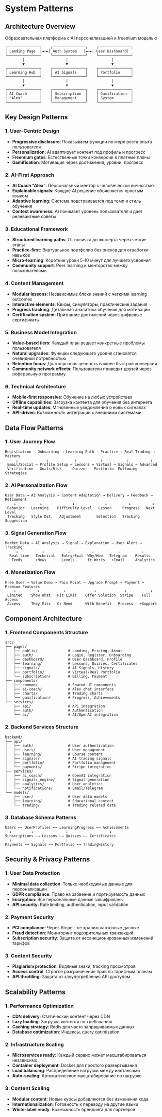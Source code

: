 # System Patterns

## Architecture Overview

Образовательная платформа с AI персонализацией и freemium моделью

```
┌───────────────┐    ┌───────────────┐    ┌───────────────┐
│ Landing Page  │◄─►│ Auth System   │◄─►│ User Dashboard│
└───────────────┘    └───────────────┘    └───────────────┘
        │                   │                    │
        ▼                   ▼                    ▼
┌───────────────┐    ┌───────────────┐    ┌───────────────┐
│ Learning Hub  │    │ AI Signals    │    │ Portfolio     │
└───────────────┘    └───────────────┘    └───────────────┘
        │                   │                    │
        ▼                   ▼                    ▼
┌───────────────┐    ┌───────────────┐    ┌───────────────┐
│ AI Coach      │    │ Subscription  │    │ Gamification  │
│ "Alex"        │    │ Management    │    │ System        │
└───────────────┘    └───────────────┘    └───────────────┘
```

## Key Design Patterns

### 1. User-Centric Design
- **Progressive disclosure**: Показываем функции по мере роста опыта пользователя
- **Personalization**: AI адаптирует контент под профиль и прогресс
- **Freemium gates**: Естественные точки конверсии в платные планы
- **Gamification**: Мотивация через достижения, уровни, прогресс

### 2. AI-First Approach  
- **AI Coach "Alex"**: Персональный ментор с человеческой личностью
- **Explainable signals**: Каждое AI решение объясняется простым языком
- **Adaptive learning**: Система подстраивается под темп и стиль обучения
- **Context awareness**: AI понимает уровень пользователя и дает релевантные советы

### 3. Educational Framework
- **Structured learning paths**: От новичка до эксперта через четкие этапы  
- **Practice-first**: Виртуальное портфолио без рисков для отработки навыков
- **Micro-learning**: Короткие уроки 5-10 минут для лучшего усвоения
- **Community support**: Peer learning и менторство между пользователями

### 4. Content Management
- **Modular lessons**: Независимые блоки знаний с четкими learning outcomes
- **Interactive elements**: Квизы, симуляторы, практические задания
- **Progress tracking**: Детальная аналитика обучения для мотивации
- **Certification system**: Признание достижений через цифровые сертификаты

### 5. Business Model Integration
- **Value-based tiers**: Каждый план решает конкретные проблемы пользователя
- **Natural upgrades**: Функции следующего уровня становятся очевидной потребностью
- **Retention focus**: Долгосрочная ценность важнее быстрой конверсии
- **Community network effects**: Пользователи приводят друзей через реферальную программу

### 6. Technical Architecture
- **Mobile-first responsive**: Обучение на любых устройствах
- **Offline capabilities**: Загрузка контента для обучения без интернета
- **Real-time updates**: Мгновенные уведомления о новых сигналах
- **API-driven**: Возможность интеграции с внешними системами

## Data Flow Patterns

### 1. User Journey Flow
```
Registration → Onboarding → Learning Path → Practice → Real Trading → Mastery
     ↓             ↓            ↓           ↓           ↓          ↓
 Email/Social → Profile Setup → Lessons → Virtual → Signals → Advanced
 Verification   Goals/Risk     Quizzes   Portfolio  Following   Strategies
```

### 2. AI Personalization Flow
```
User Data → AI Analysis → Content Adaptation → Delivery → Feedback → Refinement
    ↓           ↓              ↓              ↓          ↓          ↓
 Behavior   Learning    Difficulty Level   Lesson     Progress   Next Level
 Tracking   Style Det.   Adjustment       Selection   Tracking   Suggestion
```

### 3. Signal Generation Flow
```
Market Data → AI Analysis → Signal → Explanation → User Alert → Tracking
     ↓           ↓           ↓          ↓           ↓          ↓
  Real-time   Technical   Entry/Exit  Why/How   Telegram    Results
   Feeds      +News       Levels      It Works   +Email     Analytics
```

### 4. Monetization Flow
```
Free User → Value Demo → Pain Point → Upgrade Prompt → Payment → Premium Features
    ↓          ↓           ↓             ↓             ↓           ↓
 Limited    Show What   Hit Limit    Offer Solution  Stripe    Full Access
 Access     They Miss   Or Need      With Benefit   Process   +Support
```

## Component Architecture

### 1. Frontend Components Structure
```
src/
├── pages/
│   ├── public/              # Landing, Pricing, About
│   ├── auth/                # Login, Register, Onboarding
│   ├── dashboard/           # User Dashboard, Profile
│   ├── learning/            # Lessons, Quizzes, Certificates
│   ├── signals/             # AI Signals, History
│   ├── portfolio/           # Virtual/Real Portfolio
│   └── subscription/        # Billing, Payment
├── components/
│   ├── common/              # Shared UI components
│   ├── ai-coach/            # Alex chat interface
│   ├── charts/              # Trading charts
│   └── gamification/        # Progress, Achievements
└── services/
    ├── api/                 # API integration
    ├── auth/                # Authentication
    └── ai/                  # AI/OpenAI integration
```

### 2. Backend Services Structure
```
backend/
├── api/
│   ├── auth/                # User authentication
│   ├── users/               # User management
│   ├── learning/            # Course content
│   ├── signals/             # AI trading signals
│   ├── portfolio/           # Portfolio management
│   └── payments/            # Stripe integration
├── services/
│   ├── ai_coach/            # OpenAI integration
│   ├── signals_engine/      # Signal generation
│   ├── analytics/           # User analytics
│   └── notifications/       # Email/Telegram
└── models/
    ├── user/                # User data models
    ├── learning/            # Educational content
    └── trading/             # Trading related data
```

### 3. Database Schema Patterns
```
Users ←→ UserProfiles ←→ LearningProgress ←→ Achievements
  ↓         ↓               ↓                   ↓
Subscriptions ←→ Lessons ←→ Quizzes ←→ Certificates
  ↓              ↓          ↓           ↓
Payments ←→ Signals ←→ Portfolio ←→ TradingHistory
```

## Security & Privacy Patterns

### 1. User Data Protection
- **Minimal data collection**: Только необходимые данные для персонализации
- **GDPR compliance**: Право на забвение и портируемость данных
- **Encryption**: Все персональные данные зашифрованы
- **API security**: Rate limiting, authentication, input validation

### 2. Payment Security
- **PCI compliance**: Через Stripe - не храним карточные данные
- **Fraud detection**: Мониторинг подозрительных транзакций
- **Subscription security**: Защита от несанкционированных изменений тарифов

### 3. Content Security
- **Plagiarism protection**: Водяные знаки, tracking просмотров
- **Access control**: Строгое разграничение прав по тарифным планам
- **API throttling**: Защита от злоупотребления API доступом

## Scalability Patterns

### 1. Performance Optimization
- **CDN delivery**: Статический контент через CDN
- **Lazy loading**: Загрузка контента по требованию
- **Caching strategy**: Redis для часто запрашиваемых данных
- **Database optimization**: Индексы, query optimization

### 2. Infrastructure Scaling
- **Microservices ready**: Каждый сервис может масштабироваться независимо
- **Container deployment**: Docker для простого развертывания
- **Load balancing**: Распределение нагрузки между инстансами
- **Auto-scaling**: Автоматическое масштабирование по нагрузке

### 3. Content Scaling
- **Modular content**: Новые курсы добавляются без изменения кода
- **Internationalization**: Готовность к переводу на другие языки
- **White-label ready**: Возможность брендинга для партнеров
